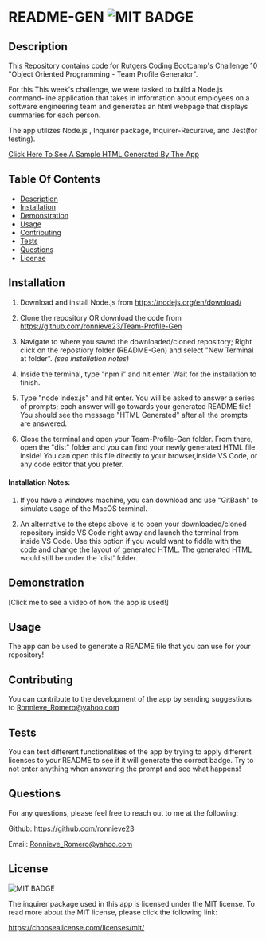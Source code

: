 # README-GEN  ![MIT BADGE](https://img.shields.io/badge/License-MIT-blue.svg)

## Description
This Repository contains code for Rutgers Coding Bootcamp's Challenge 10 "Object Oriented Programming - Team Profile Generator". 

For this This week's challenge, we were tasked to build a Node.js command-line application that takes in information about employees on a software engineering team and generates an html webpage that displays summaries for each person.

The app utilizes Node.js , Inquirer package, Inquirer-Recursive, and Jest(for testing).

[Click Here To See A Sample HTML Generated By The App]()



 ## Table Of Contents
  * [Description](#description)
  * [Installation](#installation)
  * [Demonstration](#demonstration)
  * [Usage](#usage)
  * [Contributing](#contributing)
  * [Tests](#tests)
  * [Questions](#questions)
  * [License](#license)



## Installation
1. Download and install Node.js from https://nodejs.org/en/download/

2. Clone the repository OR download the code from https://github.com/ronnieve23/Team-Profile-Gen

3. Navigate to where you saved the downloaded/cloned repository; Right click on the repostiory folder (README-Gen) and select "New Terminal at folder". *(see installation notes)*

4. Inside the terminal, type "npm i" and hit enter. Wait for the installation to finish.

5. Type "node index.js" and hit enter. You will be asked to answer a series of prompts; each answer will go towards your generated README file! You should see the message "HTML Generated" after all the prompts are answered.

6. Close the terminal and open your Team-Profile-Gen folder. From there, open the "dist" folder and you can find your newly generated HTML file inside! You can open this file  directly to your browser,inside VS Code, or any code editor that you prefer.

#### Installation Notes:
 1. If you have a windows machine, you can download and use "GitBash" to simulate usage of the MacOS terminal.

 2. An alternative to the steps above is to open your downloaded/cloned repository inside VS Code right away and launch the terminal from inside VS Code. Use this option if you would want to fiddle with the code and change the layout of generated HTML. The generated HTML would still be under the 'dist' folder.

 ## Demonstration
 
 [Click me to see  a video of how the app is used!]

 ## Usage

 The app can be used to generate a README file that you can use for your repository!

 ## Contributing

 You can contribute to the development of the app by sending suggestions to Ronnieve_Romero@yahoo.com

 ## Tests

 You can test different functionalities of the app by trying to apply different licenses to your README to see if it will generate the correct badge. Try to not enter anything when answering the prompt and see what happens!

 ## Questions 

  For any questions, please feel free to reach out to me at the following:

  Github: https://github.com/ronnieve23

  Email: Ronnieve_Romero@yahoo.com

  ## License

 ![MIT BADGE](https://img.shields.io/badge/License-MIT-blue.svg)

  The inquirer package used in this app is licensed under the MIT license. To read more about the MIT license, please click the following link:

  https://choosealicense.com/licenses/mit/
